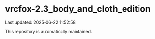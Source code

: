 # vrcfox-2.3_body_and_cloth_edition

Last updated: 2025-06-22 11:52:58

This repository is automatically maintained.
